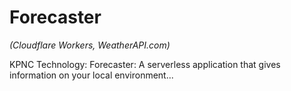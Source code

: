 
# Forecaster

*(Cloudflare Workers, WeatherAPI.com)*

KPNC Technology: Forecaster: A serverless application that gives information on your local environment...
